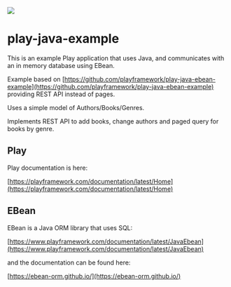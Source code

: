 [<img src="https://img.shields.io/travis/fixxer/play-java-sample.svg"/>](https://travis-ci.org/fixxer/play-java-sample)

# play-java-example

This is an example Play application that uses Java, and communicates with an in memory database using EBean.

Example based on
[https://github.com/playframework/play-java-ebean-example](https://github.com/playframework/play-java-ebean-example)
providing REST API instead of pages.

Uses a simple model of Authors/Books/Genres.

Implements REST API to add books, change authors and paged query for books by genre.

## Play

Play documentation is here:

[https://playframework.com/documentation/latest/Home](https://playframework.com/documentation/latest/Home)

## EBean

EBean is a Java ORM library that uses SQL:

[https://www.playframework.com/documentation/latest/JavaEbean](https://www.playframework.com/documentation/latest/JavaEbean)

and the documentation can be found here:

[https://ebean-orm.github.io/](https://ebean-orm.github.io/)
